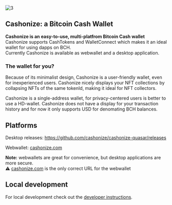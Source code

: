 ![3](https://github.com/cashonize/cashonize-quasar/assets/53938059/fd6b8244-76ba-4d3d-9b84-c757e0fb0e21)

## Cashonize: a Bitcoin Cash Wallet

**Cashonize is an easy-to-use, multi-platfrom Bitcoin Cash wallet** <br>
Cashonize supports CashTokens and WalletConnect which makes it an ideal wallet for using dapps on BCH. <br>
Currently Cashonize is available as webwallet and a desktop application. <br>


### The wallet for you?

Because of its minimalist design, Cashonize is a user-friendly wallet, even for inexperienced users.
Cashonize nicely displays your NFT collections by collapsing NFTs of the same tokenId, making it ideal for NFT collectors.

Cashonize is a single-address wallet, for privacy-centered users is better to use a HD-wallet.
Cashonize does not have a display for your transaction history and for now it only supports USD for denomating BCH balances.

## Platforms

Desktop releases: https://github.com/cashonize/cashonize-quasar/releases

Webwallet: [cashonize.com](cashonize.com) 

**Note:** webwallets are great for convenience, but desktop applications are more secure. <br>
⚠️ [cashonize.com](cashonize.com) is the only correct URL for the webwallet

## Local development

For local development check out the [developer instructions](./development.md).
